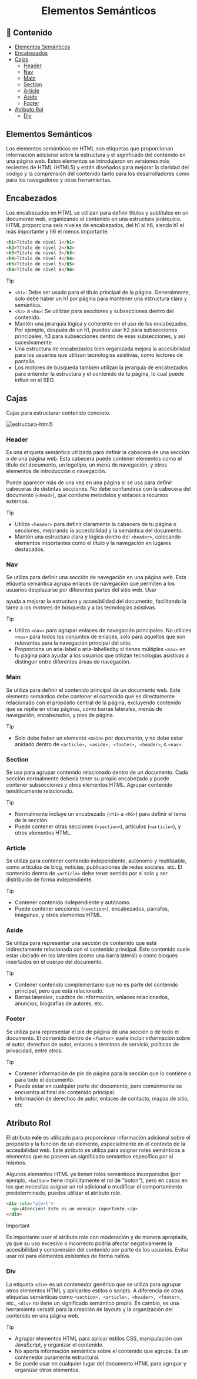 <h1 align="center">Elementos Semánticos</h1>

<h2>📑 Contenido</h2>

- [Elementos Semánticos](#elementos-semánticos)
- [Encabezados](#encabezados)
- [Cajas](#cajas)
  - [Header](#header)
  - [Nav](#nav)
  - [Main](#main)
  - [Section](#section)
  - [Article](#article)
  - [Aside](#aside)
  - [Footer](#footer)
- [Atributo Rol](#atributo-rol)
  - [Div](#div)

## Elementos Semánticos

Los elementos semánticos en HTML son etiquetas que proporcionan información adicional sobre la estructura y el significado del contenido en una página web. Estos elementos se introdujeron en versiones más recientes de HTML (HTML5) y están diseñados para mejorar la claridad del código y la comprensión del contenido tanto para los desarrolladores como para los navegadores y otras herramientas.

## Encabezados

Los encabezados en HTML se utilizan para definir títulos y subtítulos en un documento web, organizando el contenido en una estructura jerárquica. HTML proporciona seis niveles de encabezados, del h1 al h6, siendo h1 el más importante y h6 el menos importante.

```html
<h1>Título de nivel 1</h1>
<h2>Título de nivel 2</h2>
<h3>Título de nivel 3</h3>
<h4>Título de nivel 4</h4>
<h5>Título de nivel 5</h5>
<h6>Título de nivel 6</h6>
```

> [!TIP]
>
> - `<h1>`: Debe ser usado para el título principal de la página. Generalmente, solo debe haber un h1 por página para mantener una estructura clara y semántica.
> - `<h2>` a `<h6>`: Se utilizan para secciones y subsecciones dentro del contenido.
> - Mantén una jerarquía lógica y coherente en el uso de los encabezados. Por ejemplo, después de un h1, puedes usar h2 para subsecciones principales, h3 para subsecciones dentro de esas subsecciones, y así sucesivamente.
> - Una estructura de encabezados bien organizada mejora la accesibilidad para los usuarios que utilizan tecnologías asistivas, como lectores de pantalla.
> - Los motores de búsqueda también utilizan la jerarquía de encabezados para entender la estructura y el contenido de tu página, lo cual puede influir en el SEO.

## Cajas

Cajas para estructurar contenido concreto.

![estructura-html5](./img/estructura-html5.png)

### Header

Es una etiqueta semántica utilizada para definir la cabecera de una sección o de una página web. Esta cabecera puede contener elementos como el título del documento, un logotipo, un menú de navegación, y otros elementos de introducción o navegación.

Puede aparecer más de una vez en una página si se usa para definir cabeceras de distintas secciones. No debe confundirse con la cabecera del documento (`<head>`), que contiene metadatos y enlaces a recursos externos.

> [!TIP]
>
> - Utiliza `<header>` para definir claramente la cabecera de tu página o secciones, mejorando la accesibilidad y la semántica del documento.
> - Mantén una estructura clara y lógica dentro del `<header>`, colocando elementos importantes como el título y la navegación en lugares destacados.

### Nav

Se utiliza para definir una sección de navegación en una página web. Esta etiqueta semántica agrupa enlaces de navegación que permiten a los usuarios desplazarse por diferentes partes del sitio web. Usar <nav> ayuda a mejorar la estructura y accesibilidad del documento, facilitando la tarea a los motores de búsqueda y a las tecnologías asistivas.

> [!TIP]
>
> - Utiliza `<nav>` para agrupar enlaces de navegación principales. No utilices `<nav>` para todos los conjuntos de enlaces, solo para aquellos que son relevantes para la navegación principal del sitio.
> - Proporciona un aria-label o aria-labelledby si tienes múltiples `<nav>` en tu página para ayudar a los usuarios que utilizan tecnologías asistivas a distinguir entre diferentes áreas de navegación.

### Main

Se utiliza para definir el contenido principal de un documento web. Este elemento semántico debe contener el contenido que es directamente relacionado con el propósito central de la página, excluyendo contenido que se repite en otras páginas, como barras laterales, menús de navegación, encabezados, y pies de página.

> [!TIP]
>
> - Solo debe haber un elemento `<main>` por documento, y no debe estar anidado dentro de `<article>, <aside>, <footer>, <header>`, o `<nav>`.

### Section

Se usa para agrupar contenido relacionado dentro de un documento. Cada sección normalmente debería tener su propio encabezado y puede contener subsecciones y otros elementos HTML. Agrupar contenido temáticamente relacionado.

> [!TIP]
>
> - Normalmente incluye un encabezado (`<h1>` a `<h6>`) para definir el tema de la sección.
> - Puede contener otras secciones (`<section>`), artículos (`<article>`), y otros elementos HTML.

### Article

Se utiliza para contener contenido independiente, autónomo y reutilizable, como artículos de blog, noticias, publicaciones de redes sociales, etc. El contenido dentro de `<article>` debe tener sentido por sí solo y ser distribuido de forma independiente.

> [!TIP]
>
> - Contener contenido independiente y autónomo.
> - Puede contener secciones (`<section>`), encabezados, párrafos, imágenes, y otros elementos HTML.

### Aside

Se utiliza para representar una sección de contenido que está indirectamente relacionada con el contenido principal. Este contenido suele estar ubicado en los laterales (como una barra lateral) o como bloques insertados en el cuerpo del documento.

> [!TIP]
>
> - Contener contenido complementario que no es parte del contenido principal, pero que está relacionado.
> - Barras laterales, cuadros de información, enlaces relacionados, anuncios, biografías de autores, etc.

### Footer

Se utiliza para representar el pie de página de una sección o de todo el documento. El contenido dentro de `<footer>` suele incluir información sobre el autor, derechos de autor, enlaces a términos de servicio, políticas de privacidad, entre otros.

> [!TIP]
>
> - Contener información de pie de página para la sección que lo contiene o para todo el documento.
> - Puede estar en cualquier parte del documento, pero comúnmente se encuentra al final del contenido principal.
> - Información de derechos de autor, enlaces de contacto, mapas de sitio, etc

## Atributo Rol

El atributo **role** es utilizado para proporcionar información adicional sobre el propósito y la función de un elemento, especialmente en el contexto de la accesibilidad web. Este atributo se utiliza para asignar roles semánticos a elementos que no poseen un significado semántico específico por sí mismos.

Algunos elementos HTML ya tienen roles semánticos incorporados (por ejemplo, `<button>` tiene implícitamente el rol de "botón"), pero en casos en los que necesitas asignar un rol adicional o modificar el comportamiento predeterminado, puedes utilizar el atributo role.

```html
<div role="alert">
  <p>¡Atención! Este es un mensaje importante.</p>
</div>
```

> [!IMPORTANT]
>
> Es importante usar el atributo role con moderación y de manera apropiada, ya que su uso excesivo o incorrecto podría afectar negativamente la accesibilidad y comprensión del contenido por parte de los usuarios. Evitar usar rol para elementos existentes de forma nativa.

### Div

La etiqueta `<div>` es un contenedor genérico que se utiliza para agrupar otros elementos HTML y aplicarles estilos o scripts. A diferencia de otras etiquetas semánticas como `<section>, <article>, <header>, <footer>`, etc., `<div>` no tiene un significado semántico propio. En cambio, es una herramienta versátil para la creación de layouts y la organización del contenido en una página web.

> [!TIP]
>
> - Agrupar elementos HTML para aplicar estilos CSS, manipulación con JavaScript, y organizar el contenido.
> - No aporta información semántica sobre el contenido que agrupa. Es un contenedor puramente estructural.
> - Se puede usar en cualquier lugar del documento HTML para agrupar y organizar otros elementos.

